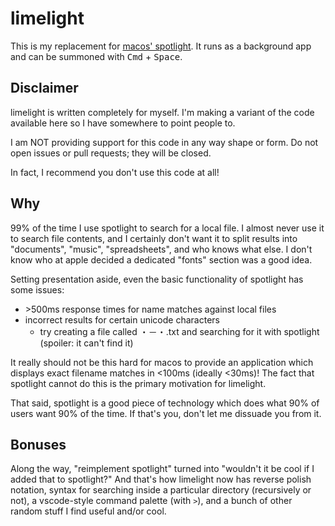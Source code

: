 # limelight

This is my replacement for [macos' spotlight](https://en.wikipedia.org/wiki/Spotlight_(Apple)). It runs as a background app and can be summoned with <kbd>Cmd</kbd> + <kbd>Space</kbd>.

## Disclaimer

limelight is written completely for myself. I'm making a variant of the code available here so I have somewhere to point people to.

I am NOT providing support for this code in any way shape or form. Do not open issues or pull requests; they will be closed.

In fact, I recommend you don't use this code at all!

## Why

99% of the time I use spotlight to search for a local file. I almost never use it to search file contents, and I certainly don't want it to split results into "documents", "music", "spreadsheets", and who knows what else. I don't know who at apple decided a dedicated "fonts" section was a good idea.

Setting presentation aside, even the basic functionality of spotlight has some issues:

* \>500ms response times for name matches against local files
* incorrect results for certain unicode characters
  * try creating a file called ・－・.txt and searching for it with spotlight (spoiler: it can't find it)

It really should not be this hard for macos to provide an application which displays exact filename matches in <100ms (ideally <30ms)! The fact that spotlight cannot do this is the primary motivation for limelight.

That said, spotlight is a good piece of technology which does what 90% of users want 90% of the time. If that's you, don't let me dissuade you from it.


## Bonuses

Along the way, "reimplement spotlight" turned into "wouldn't it be cool if I added that to spotlight?" And that's how limelight now has reverse polish notation, syntax for searching inside a particular directory (recursively or not), a vscode-style command palette (with `>`), and a bunch of other random stuff I find useful and/or cool.
